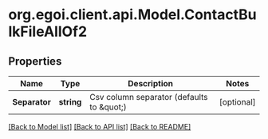 
# org.egoi.client.api.Model.ContactBulkFileAllOf2

## Properties

Name | Type | Description | Notes
------------ | ------------- | ------------- | -------------
**Separator** | **string** | Csv column separator (defaults to \&quot;) | [optional] 

[[Back to Model list]](../README.md#documentation-for-models)
[[Back to API list]](../README.md#documentation-for-api-endpoints)
[[Back to README]](../README.md)

